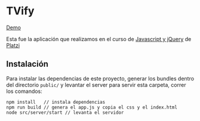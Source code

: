 TVify
=====

[Demo](http://slifszyc.github.io/tvify/)

Esta fue la aplicación que realizamos en el curso de [Javascript y jQuery](https://platzi.com/jquery) de [Platzi](https://platzi.com)

## Instalación

Para instalar las dependencias de este proyecto, generar los bundles dentro del directorio `public/` y levantar el server para servir esta carpeta, correr los comandos:

```
npm install   // instala dependencias
npm run build // genera el app.js y copia el css y el index.html
node src/server/start // levanta el servidor
```